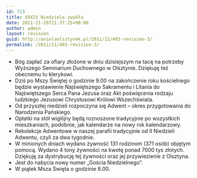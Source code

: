```yaml
---
id: 713
title: XXXIV Niedziela zwykła
date: 2011-11-26T21:37:25+00:00
author: admin
layout: revision
guid: http://anielaolsztynek.pl/2011/11/403-revision-3/
permalink: /2011/11/403-revision-3/
---
```

  * Bóg zapłać za ofiary złożone w dniu dzisiejszym na tacę na potrzeby Wyższego Seminarium Duchownego w Olsztynie. Dziękuję też obecnemu tu klerykowi.
  * Dziś po Mszy Świętej o godzinie 9.00 na zakończenie roku kościelnego będzie wystawienie Najświętszego Sakramentu i Litania do Najświętszego Serca Pana Jezusa oraz Akt poświęcenia rodzaju ludzkiego Jezusowi Chrystusowi Królowi Wszechświata.
  * Od przyszłej niedzieli rozpoczyna się Adwent &#8211; okres przygotowania do Narodzenia Pańskiego.
  * Opłatki na stół wigilijny będą roznoszone tradycyjnie po wszystkich mieszkaniach, podobnie, jak kalendarze na nowy rok kalendarzowy.
  * Rekolekcje Adwentowe w naszej parafii tradycyjnie od II Niedzieli Adwentu, czyli za dwa tygodnie.
  * W minionych dniach wydano żywność 131 rodzinom (371 osób) objętym pomocą. Wydano 4 tony żywności na kwotę ponad 7000 tys złotych. Dziękuję za dystrybucję tej żywności oraz jej przywiezienie z Olsztyna.
  * Jest do nabycia nowy numer &#8222;Gościa Niedzielnego&#8221;.
  * W piątek Msza Święta o godzinie 8.00.